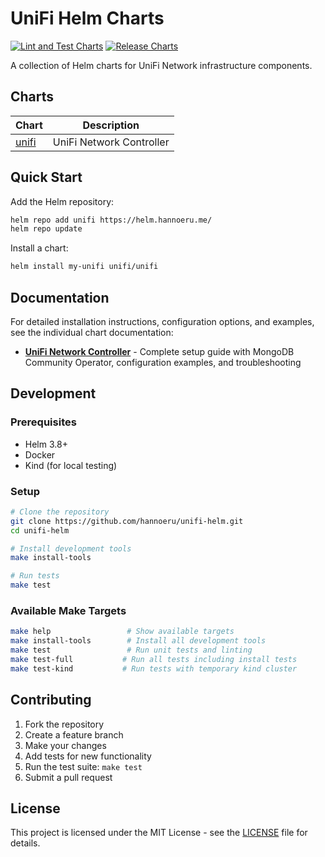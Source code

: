 # UniFi Helm Charts

[![Lint and Test Charts](https://github.com/hannoeru/unifi-helm/actions/workflows/lint-test.yaml/badge.svg)](https://github.com/hannoeru/unifi-helm/actions/workflows/lint-test.yaml)
[![Release Charts](https://github.com/hannoeru/unifi-helm/actions/workflows/release.yaml/badge.svg)](https://github.com/hannoeru/unifi-helm/actions/workflows/release.yaml)

A collection of Helm charts for UniFi Network infrastructure components.

## Charts

| Chart | Description |
|-------|-------------|
| [unifi](charts/unifi/) | UniFi Network Controller |

## Quick Start

Add the Helm repository:

```bash
helm repo add unifi https://helm.hannoeru.me/
helm repo update
```

Install a chart:

```bash
helm install my-unifi unifi/unifi
```

## Documentation

For detailed installation instructions, configuration options, and examples, see the individual chart documentation:

- **[UniFi Network Controller](charts/unifi/README.md)** - Complete setup guide with MongoDB Community Operator, configuration examples, and troubleshooting

## Development

### Prerequisites

- Helm 3.8+
- Docker
- Kind (for local testing)

### Setup

```bash
# Clone the repository
git clone https://github.com/hannoeru/unifi-helm.git
cd unifi-helm

# Install development tools
make install-tools

# Run tests
make test
```

### Available Make Targets

```bash
make help                 # Show available targets
make install-tools        # Install all development tools
make test                 # Run unit tests and linting
make test-full           # Run all tests including install tests
make test-kind           # Run tests with temporary kind cluster
```

## Contributing

1. Fork the repository
2. Create a feature branch
3. Make your changes
4. Add tests for new functionality
5. Run the test suite: `make test`
6. Submit a pull request

## License

This project is licensed under the MIT License - see the [LICENSE](LICENSE) file for details.
